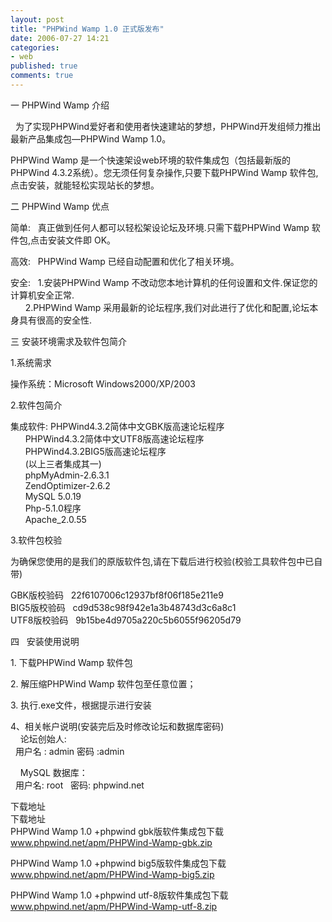 ```yaml
---
layout: post
title: "PHPWind Wamp 1.0 正式版发布"
date: 2006-07-27 14:21
categories: 
- web
published: true
comments: true
---
```

<p><p>一 PHPWind Wamp 介绍</p>  <p>&#160; 为了实现PHPWind爱好者和使用者快速建站的梦想，PHPWind开发组倾力推出最新产品集成包—PHPWind Wamp 1.0。 </p> <!--more-->  <p>PHPWind Wamp 是一个快速架设web环境的软件集成包（包括最新版的PHPWind 4.3.2系统）。您无须任何复杂操作,只要下载PHPWind Wamp 软件包,点击安装，就能轻松实现站长的梦想。</p>  <p>二 PHPWind Wamp 优点</p>  <p>简单:&#160;&#160; 真正做到任何人都可以轻松架设论坛及环境.只需下载PHPWind Wamp 软件包,点击安装文件即 OK。</p>  <p>高效:&#160;&#160; PHPWind Wamp 已经自动配置和优化了相关环境。</p>  <p>安全:&#160;&#160; 1.安装PHPWind Wamp 不改动您本地计算机的任何设置和文件.保证您的计算机安全正常.    <br />&#160;&#160;&#160;&#160;&#160; 2.PHPWind Wamp 采用最新的论坛程序,我们对此进行了优化和配置,论坛本身具有很高的安全性.</p>  <p>三 安装环境需求及软件包简介</p>  <p>1.系统需求&#160; </p>  <p>操作系统：Microsoft Windows2000/XP/2003</p>  <p>2.软件包简介</p>  <p>集成软件: PHPWind4.3.2简体中文GBK版高速论坛程序    <br />&#160;&#160;&#160;&#160;&#160; PHPWind4.3.2简体中文UTF8版高速论坛程序     <br />&#160;&#160;&#160;&#160;&#160; PHPWind4.3.2BIG5版高速论坛程序     <br />&#160;&#160;&#160;&#160;&#160; (以上三者集成其一)     <br />&#160;&#160;&#160;&#160;&#160; phpMyAdmin-2.6.3.1     <br />&#160;&#160;&#160;&#160;&#160; ZendOptimizer-2.6.2     <br />&#160;&#160;&#160;&#160;&#160; MySQL 5.0.19     <br />&#160;&#160;&#160;&#160;&#160; Php-5.1.0程序     <br />&#160;&#160;&#160;&#160;&#160; Apache_2.0.55</p>  <p>3.软件包校验</p>  <p>为确保您使用的是我们的原版软件包,请在下载后进行校验(校验工具软件包中已自带)</p>  <p>GBK版校验码&#160;&#160; 22f6107006c12937bf8f06f185e211e9    <br />BIG5版校验码&#160;&#160; cd9d538c98f942e1a3b48743d3c6a8c1     <br />UTF8版校验码&#160;&#160; 9b15be4d9705a220c5b6055f96205d79</p>  <p>四&#160;&#160; 安装使用说明</p>  <p>1. 下载PHPWind Wamp 软件包</p>  <p>2. 解压缩PHPWind Wamp 软件包至任意位置；</p>  <p>3. 执行.exe文件，根据提示进行安装</p>  <p>4、相关帐户说明(安装完后及时修改论坛和数据库密码)    <br />&#160;&#160;&#160; 论坛创始人:     <br />&#160; 用户名 : admin 密码 :admin</p>  <p>&#160;&#160;&#160; MySQL 数据库：    <br />&#160; 用户名: root&#160;&#160; 密码: phpwind.net</p>  <p>下载地址    <br />下载地址     <br />PHPWind Wamp 1.0 +phpwind gbk版软件集成包下载     <br /><a href="http://www.phpwind.net/apm/PHPWind-Wamp-gbk.zip">www.phpwind.net/apm/PHPWind-Wamp-gbk.zip</a></p>  <p>PHPWind Wamp 1.0 +phpwind big5版软件集成包下载    <br /><a href="http://www.phpwind.net/apm/PHPWind-Wamp-big5.zip">www.phpwind.net/apm/PHPWind-Wamp-big5.zip</a></p>  <p>PHPWind Wamp 1.0 +phpwind utf-8版软件集成包下载    <br /><a href="http://www.phpwind.net/apm/PHPWind-Wamp-utf-8.zip">www.phpwind.net/apm/PHPWind-Wamp-utf-8.zip</a></p></p>
